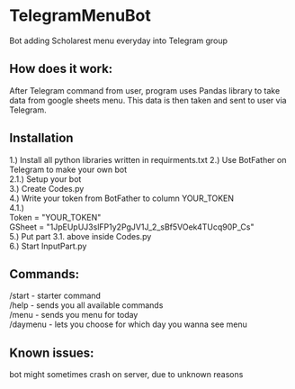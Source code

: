 # TelegramMenuBot
 Bot adding Scholarest menu everyday into Telegram group

## How does it work:
After Telegram command from user, program uses Pandas library to take data from google sheets menu. This data is then taken and sent to user via Telegram.

## Installation  
1.) Install all python libraries written in requirments.txt
2.) Use BotFather on Telegram to make your own bot  
2.1.) Setup your bot  
3.) Create Codes.py  
4.) Write your token from BotFather to column YOUR_TOKEN  
4.1.)   
Token = "YOUR_TOKEN"  
GSheet = "1JpEUpUJ3slFP1y2PgJV1J_2_sBf5VOek4TUcq90P_Cs"  
5.) Put part 3.1. above inside Codes.py  
6.) Start InputPart.py  

## Commands:  
/start - starter command  
/help - sends you all available commands  
/menu - sends you menu for today  
/daymenu - lets you choose for which day you wanna see menu  

## Known issues:  
bot might sometimes crash on server, due to unknown reasons  